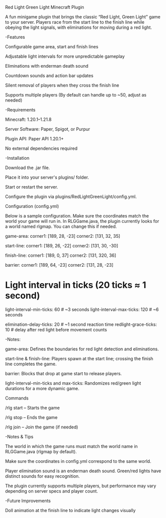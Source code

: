Red Light Green Light Minecraft Plugin

A fun minigame plugin that brings the classic “Red Light, Green Light” game to your server. Players race from the start line to the finish line while obeying the light signals, with eliminations for moving during a red light.

-Features

Configurable game area, start and finish lines

Adjustable light intervals for more unpredictable gameplay

Eliminations with enderman death sound

Countdown sounds and action bar updates

Silent removal of players when they cross the finish line

Supports multiple players (By default can handle up to ~50, adjust as needed)

-Requirements

Minecraft: 1.20.1–1.21.8

Server Software: Paper, Spigot, or Purpur

Plugin API: Paper API 1.20.1+

No external dependencies required

-Installation

Download the .jar file.

Place it into your server's plugins/ folder.

Start or restart the server.

Configure the plugin via plugins/RedLightGreenLight/config.yml.

Configuration (config.yml)

Below is a sample configuration. Make sure the coordinates match the world your game will run in. In RLGGame.java, the plugin currently looks for a world named rlgmap. You can change this if needed.

game-area:
  corner1: [189, 28, -23]
  corner2: [131, 32, 35]

start-line:
  corner1: [189, 26, -22]
  corner2: [131, 30, -30]

finish-line:
  corner1: [189, 0, 37]
  corner2: [131, 320, 36]

barrier:
  corner1: [189, 64, -23]
  corner2: [131, 28, -23]

# Light interval in ticks (20 ticks ≈ 1 second)
light-interval-min-ticks: 60    # ~3 seconds
light-interval-max-ticks: 120   # ~6 seconds

elimination-delay-ticks: 20      # ~1 second reaction time
redlight-grace-ticks: 10        # delay after red light before movement counts


-Notes:

game-area: Defines the boundaries for red light detection and eliminations.

start-line & finish-line: Players spawn at the start line; crossing the finish line completes the game.

barrier: Blocks that drop at game start to release players.

light-interval-min-ticks and max-ticks: Randomizes red/green light durations for a more dynamic game.

Commands

/rlg start – Starts the game

/rlg stop – Ends the game

/rlg join – Join the game (if needed)

-Notes & Tips

The world in which the game runs must match the world name in RLGGame.java (rlgmap by default).

Make sure the coordinates in config.yml correspond to the same world.

Player elimination sound is an enderman death sound. Green/red lights have distinct sounds for easy recognition.

The plugin currently supports multiple players, but performance may vary depending on server specs and player count.

-Future Improvements

Doll animation at the finish line to indicate light changes visually

